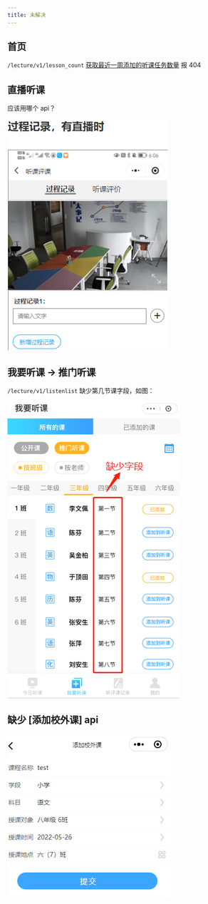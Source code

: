 ```yaml
---
title: 未解决
---
```


## 首页

`/lecture/v1/lesson_count` [获取最近一周添加的听课任务数量](https://doc.shenduedu.com/#/小π智听/公开课/获取最近一周添加的听课任务数量) 报 404

## 直播听课

应该用哪个 api？

![](./image/ListenEvaluation.png)

## 我要听课 -> 推门听课

`/lecture/v1/listenlist` 缺少第几节课字段，如图：

![](./image/ToListenClass.png)

## 缺少 [添加校外课] api

![](./image/CreateOutsideClass.png)
